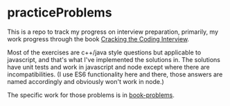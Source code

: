 # practiceProblems

This is a repo to track my progress on interview preparation, primarily, my work progress through the book [Cracking the Coding Interview](https://www.amazon.com/Cracking-Coding-Interview-Fourth-Programming/dp/145157827X/ref=sr_1_7?ie=UTF8&qid=1541612667&sr=8-7&keywords=cracking+the+coding+interview).

Most of the exercises are c++/java style questions but applicable to javascript, and that's what I've implemented the solutions in.  The solutions have unit tests and work in javascript and node except where there are incompatibilities.  (I use ES6 functionality here and there, those answers are named accordingly and obviously won't work in node.)  

The specific work for those problems is in [book-problems](book-problems). 
